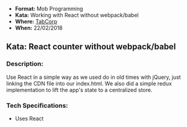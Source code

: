 * **Format:** Mob Programming
* **Kata:** Working with React without webpack/babel
* **Where:** [TabCorp](https://www.tabcorp.com.au/)
* **When:** 22/02/2018

## Kata: React counter without webpack/babel

### Description:
Use React in a simple way as we used do in old times with jQuery, just linking the CDN file into our index.html.
We also did a simple redux implementation to lift the app's state to a centralized store.

### Tech Specifications:
- Uses React
